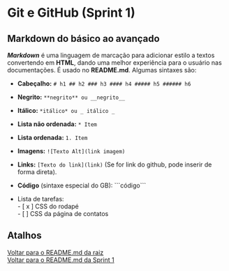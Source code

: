 # Git e GitHub (Sprint 1)

## Markdown do básico ao avançado

***Markdown*** é uma linguagem de marcação para adicionar estilo a textos convertendo em **HTML**, dando uma melhor experiência para o usuário nas documentações. É usado no **README.md**. Algumas sintaxes são:

* **Cabeçalho:** ``` # h1 ## h2 ### h3 #### h4 ##### h5 ###### h6 ```

* **Negrito:** ```**negrito** ou __negrito__```

* **Itálico:** ```*itálico* ou _ itálico _```

* **Lista não ordenada:** ```* Item```

* **Lista ordenada:** ```1. Item```

* **Imagens:** ```![Texto Alt](link imagem)```

* **Links:** ```[Texto do link](link)``` (Se for link do github, pode inserir de forma direta).

* **Código** (sintaxe especial do GB): \```código``` 

* Lista de tarefas:\
\- [ x ] CSS do rodapé\
\- [ ] CSS da página de contatos

## Atalhos
[Voltar para o README.md da raiz](/README.md)\
[Voltar para o README.md da Sprint 1](/Sprint%201/README.md)



